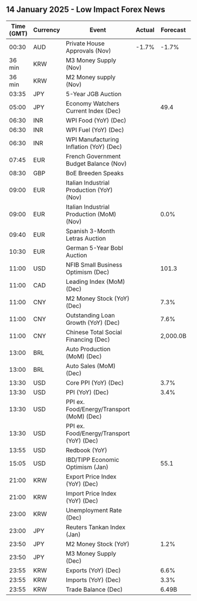 ## 14 January 2025 - Low Impact Forex News

| Time (GMT) | Currency | Event | Actual | Forecast | Previous |
|------|----------|-------|--------|----------|----------|
| 00:30 | AUD | Private House Approvals (Nov) | -1.7% | -1.7% | -4.0% |
| 36 min | KRW | M3 Money Supply (Nov) |  |  | 5,584.9B |
| 36 min | KRW | M2 Money supply (Nov) |  |  | 6.10% |
| 03:35 | JPY | 5-Year JGB Auction |  |  | 0.734% |
| 05:00 | JPY | Economy Watchers Current Index (Dec) |  | 49.4 | 49.4 |
| 06:30 | INR | WPI Food (YoY) (Dec) |  |  | 8.63% |
| 06:30 | INR | WPI Fuel (YoY) (Dec) |  |  | -5.83% |
| 06:30 | INR | WPI Manufacturing Inflation (YoY) (Dec) |  |  | 2.00% |
| 07:45 | EUR | French Government Budget Balance (Nov) |  |  | -157.4B |
| 08:30 | GBP | BoE Breeden Speaks |  |  |  |
| 09:00 | EUR | Italian Industrial Production (YoY) (Nov) |  |  | -3.6% |
| 09:00 | EUR | Italian Industrial Production (MoM) (Nov) |  | 0.0% | 0.0% |
| 09:40 | EUR | Spanish 3-Month Letras Auction |  |  | 2.567% |
| 10:30 | EUR | German 5-Year Bobl Auction |  |  | 2.040% |
| 11:00 | USD | NFIB Small Business Optimism (Dec) |  | 101.3 | 101.7 |
| 11:00 | CAD | Leading Index (MoM) (Dec) |  |  | 0.28% |
| 11:00 | CNY | M2 Money Stock (YoY) (Dec) |  | 7.3% | 7.1% |
| 11:00 | CNY | Outstanding Loan Growth (YoY) (Dec) |  | 7.6% | 7.7% |
| 11:00 | CNY | Chinese Total Social Financing (Dec) |  | 2,000.0B | 2,340.0B |
| 13:00 | BRL | Auto Production (MoM) (Dec) |  |  | -5.2% |
| 13:00 | BRL | Auto Sales (MoM) (Dec) |  |  | -4.5% |
| 13:30 | USD | Core PPI (YoY) (Dec) |  | 3.7% | 3.4% |
| 13:30 | USD | PPI (YoY) (Dec) |  | 3.4% | 3.0% |
| 13:30 | USD | PPI ex. Food/Energy/Transport (MoM) (Dec) |  |  | 0.1% |
| 13:30 | USD | PPI ex. Food/Energy/Transport (YoY) (Dec) |  |  | 3.5% |
| 13:55 | USD | Redbook (YoY) |  |  | 6.8% |
| 15:05 | USD | IBD/TIPP Economic Optimism (Jan) |  | 55.1 | 54.0 |
| 21:00 | KRW | Export Price Index (YoY) (Dec) |  |  | 7.0% |
| 21:00 | KRW | Import Price Index (YoY) (Dec) |  |  | 3.0% |
| 23:00 | KRW | Unemployment Rate (Dec) |  |  | 2.7% |
| 23:00 | JPY | Reuters Tankan Index (Jan) |  |  | -1 |
| 23:50 | JPY | M2 Money Stock (YoY) |  | 1.2% | 1.2% |
| 23:50 | JPY | M3 Money Supply (Dec) |  |  | 2,186.7B |
| 23:55 | KRW | Exports (YoY) (Dec) |  | 6.6% | 1.4% |
| 23:55 | KRW | Imports (YoY) (Dec) |  | 3.3% | -2.4% |
| 23:55 | KRW | Trade Balance (Dec) |  | 6.49B | 5.59B |
